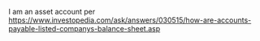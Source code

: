 I am an asset account per <https://www.investopedia.com/ask/answers/030515/how-are-accounts-payable-listed-companys-balance-sheet.asp>

